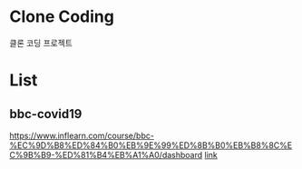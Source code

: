 # Clone Coding
클론 코딩 프로젝트

# List
## bbc-covid19
https://www.inflearn.com/course/bbc-%EC%9D%B8%ED%84%B0%EB%9E%99%ED%8B%B0%EB%B8%8C%EC%9B%B9-%ED%81%B4%EB%A1%A0/dashboard
[link](https://github.com/owopqowo/clone/tree/master/bbc-covid19)
